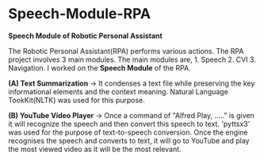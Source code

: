 # Speech-Module-RPA
**Speech Module of Robotic Personal Assistant**

The Robotic Personal Assistant(RPA) performs various actions. The RPA project involves 3 main modules.
The main modules are,
      1. Speech
      2. CVI
      3. Navigation.
I worked on the **Speech Module** of the RPA. 

**(A) Text Summarization** -> It condenses a text file while preserving the key informational elements and the context meaning.
Natural Language TookKit(NLTK) was used for this purpose.

**(B) YouTube Video Player** -> Once a command of "Alfred Play, ....." is given it will recognize the speech and then convert this speech to text. 'pyttsx3' was used for the purpose of text-to-speech conversion. Once the engine recognises the speech and converts to text, it will go to YouTube and play the most viewed video as it will be the most relevant.
